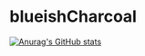 
# blueishCharcoal
[![Anurag's GitHub stats](https://github-readme-stats.vercel.app/api?username=PandaBoy444&include_all_commits=true&theme=calm)](https://github.com/PandaBoy444/blueishCharcoal)
